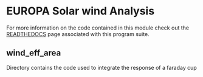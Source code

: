 # EUROPA Solar wind Analysis

For more information on the code contained in this module check out the [READTHEDOCS](https://faraday-cup-int.readthedocs.io/en/latest/index.html) page associated with this program suite.

wind_eff_area
-----
Directory contains the code used to integrate the response of a faraday cup